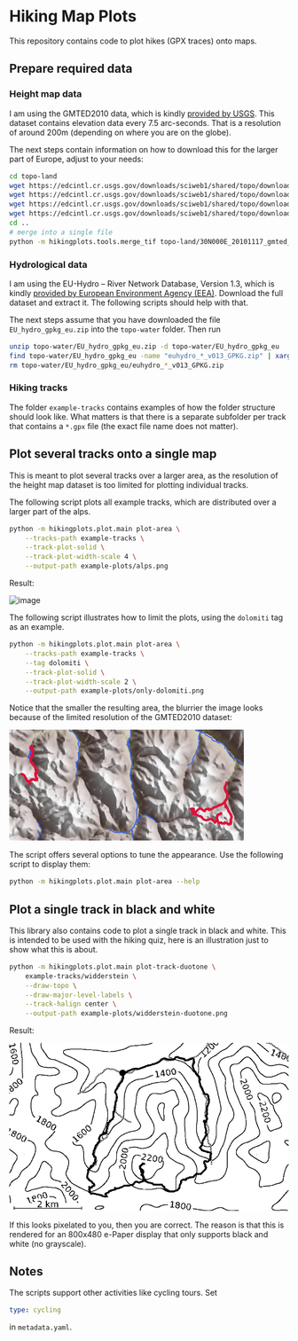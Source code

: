 # Hiking Map Plots

This repository contains code to plot hikes (GPX traces) onto maps.

## Prepare required data

### Height map data

I am using the GMTED2010 data, which is kindly [provided by USGS](https://topotools.cr.usgs.gov/gmted_viewer/index.html).
This dataset contains elevation data every 7.5 arc-seconds. That is a resolution of around 200m (depending on where you are on the globe).

The next steps contain information on how to download this for the larger part of Europe, adjust to your needs:

```bash
cd topo-land
wget https://edcintl.cr.usgs.gov/downloads/sciweb1/shared/topo/downloads/GMTED/Global_tiles_GMTED/075darcsec/mea/E000/30N000E_20101117_gmted_mea075.tif
wget https://edcintl.cr.usgs.gov/downloads/sciweb1/shared/topo/downloads/GMTED/Global_tiles_GMTED/075darcsec/mea/E000/50N000E_20101117_gmted_mea075.tif
wget https://edcintl.cr.usgs.gov/downloads/sciweb1/shared/topo/downloads/GMTED/Global_tiles_GMTED/075darcsec/mea/W030/30N030W_20101117_gmted_mea075.tif
wget https://edcintl.cr.usgs.gov/downloads/sciweb1/shared/topo/downloads/GMTED/Global_tiles_GMTED/075darcsec/mea/W030/50N030W_20101117_gmted_mea075.tif
cd ..
# merge into a single file
python -m hikingplots.tools.merge_tif topo-land/30N000E_20101117_gmted_mea075.tif topo-land/50N000E_20101117_gmted_mea075.tif topo-land/30N030W_20101117_gmted_mea075.tif topo-land/50N030W_20101117_gmted_mea075.tif topo-land/merged.tif
```

### Hydrological data

I am using the EU-Hydro – River Network Database, Version 1.3, which is kindly [provided by European Environment Agency (EEA)](https://www.eea.europa.eu/data-and-maps/data/external/eu-hydro-2013-river-network.0-1).
Download the full dataset and extract it.
The following scripts should help with that.

The next steps assume that you have downloaded the file `EU_hydro_gpkg_eu.zip` into the `topo-water` folder.
Then run

```bash
unzip topo-water/EU_hydro_gpkg_eu.zip -d topo-water/EU_hydro_gpkg_eu
find topo-water/EU_hydro_gpkg_eu -name "euhydro_*_v013_GPKG.zip" | xargs -n1 unzip -d topo-water/EU_hydro_gpkg_eu
rm topo-water/EU_hydro_gpkg_eu/euhydro_*_v013_GPKG.zip
```

### Hiking tracks

The folder `example-tracks` contains examples of how the folder structure should look like.
What matters is that there is a separate subfolder per track that contains a `*.gpx` file (the exact file name does not matter).

## Plot several tracks onto a single map

This is meant to plot several tracks over a larger area, as the resolution of the height map dataset is too limited for plotting individual tracks.

The following script plots all example tracks, which are distributed over a larger part of the alps.
```bash
python -m hikingplots.plot.main plot-area \
    --tracks-path example-tracks \
    --track-plot-solid \
    --track-plot-width-scale 4 \
    --output-path example-plots/alps.png
```

Result:

![image](example-plots/alps.png)

The following script illustrates how to limit the plots, using the `dolomiti` tag as an example.
```bash
python -m hikingplots.plot.main plot-area \
    --tracks-path example-tracks \
    --tag dolomiti \
    --track-plot-solid \
    --track-plot-width-scale 2 \
    --output-path example-plots/only-dolomiti.png
```

Notice that the smaller the resulting area, the blurrier the image looks because of the limited resolution of the GMTED2010 dataset:

![image](example-plots/only-dolomiti.png)

The script offers several options to tune the appearance. Use the following script to display them:
```bash
python -m hikingplots.plot.main plot-area --help
```

## Plot a single track in black and white

This library also contains code to plot a single track in black and white.
This is intended to be used with the hiking quiz, here is an illustration just to show what this is about.

```bash
python -m hikingplots.plot.main plot-track-duotone \
    example-tracks/widderstein \
    --draw-topo \
    --draw-major-level-labels \
    --track-halign center \
    --output-path example-plots/widderstein-duotone.png
```

Result:

![image](example-plots/widderstein-duotone.png)

If this looks pixelated to you, then you are correct.
The reason is that this is rendered for an 800x480 e-Paper display that only supports black and white (no grayscale).

## Notes

The scripts support other activities like cycling tours.
Set
```yaml
type: cycling
```
in `metadata.yaml`.
